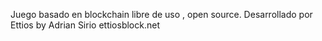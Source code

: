 Juego basado en blockchain libre de uso , open source. 
Desarrollado por Ettios by Adrian Sirio
ettiosblock.net